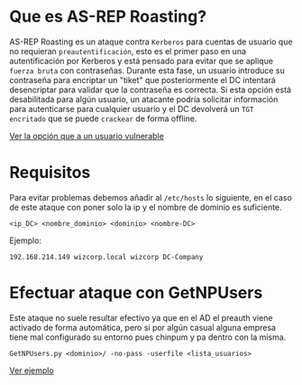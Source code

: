 # Que es AS-REP Roasting?
AS-REP Roasting es un ataque contra `Kerberos` para cuentas de usuario que no requieran `preautentificación`, esto es el primer paso en una autentificación por Kerberos y está pensado para evitar que se aplique `fuerza bruta` con contraseñas. Durante esta fase, un usuario introduce su contraseña para encriptar un "tiket" que posteriormente el DC intentará desencriptar para validar que la contraseña es correcta. Si esta opción está desabilitada para algún usuario, un atacante podría solicitar información para autenticarse para cualquier usuario y el DC devolverá un `TGT encritado` que se puede `crackear` de forma offline.

[Ver la opción que a un usuario vulnerable](/Apuntes-AD/Images/2.md)

# Requisitos
Para evitar problemas debemos añadir al `/etc/hosts` lo siguiente, en el caso de este ataque con poner solo la ip y el nombre de dominio es suficiente.
```
<ip_DC> <nombre_dominio> <dominio> <nombre-DC>
```
Ejemplo:
```
192.168.214.149 wizcorp.local wizcorp DC-Company
```

# Efectuar ataque con GetNPUsers
Este ataque no suele resultar efectivo ya que en el AD el preauth viene activado de forma automática, pero si por algún casual alguna empresa tiene mal configurado su entorno pues chinpum y pa dentro con la misma.
```
GetNPUsers.py <dominio>/ -no-pass -userfile <lista_usuarios>
```
[Ver ejemplo](/Apuntes-AD/Images/1.md)
